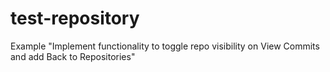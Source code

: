 # test-repository

Example
"Implement functionality to toggle repo visibility on View Commits and add Back to Repositories"
